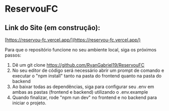 # ReservouFC

## Link do Site (em construção):
[https://reservou-fc.vercel.app/](https://reservou-fc.vercel.app/)

Para que o repositório funcione no seu ambiente local, siga os próximos passos:

1. Dê um git clone https://github.com/RyanGabriel19/ReservouFC
2. No seu editor de código será necessário abrir um prompt de comando e executar o "npm install" tanto na pasta do frontend quanto na pasta do backend
3. Ao baixar todas as dependências, siga para configurar seu .env em ambas as pastas (frontend e backend) utilizando o .env.example
4. Quando finalizar, rode "npm run dev" no frontend e no backend para iniciar o projeto.
